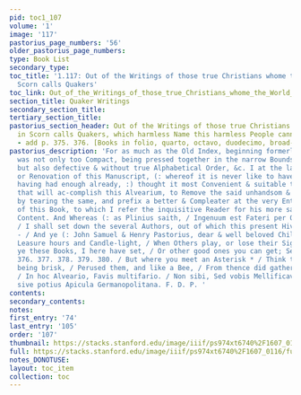 ```yaml
---
pid: toc1_107
volume: '1'
image: '117'
pastorius_page_numbers: '56'
older_pastorius_page_numbers: 
type: Book List
secondary_type: 
toc_title: '1.117: Out of the Writings of those true Christians whome the World in
  Scorn calls Quakers'
toc_link: Out_of_the_Writings_of_those_true_Christians_whome_the_World_in_Scorn_calls_Quakers
section_title: Quaker Writings
secondary_section_title: 
tertiary_section_title: 
pastorius_section_header: Out of the Writings of those true Christians whome the World
  in Scorn calls Quakers, which harmless Name this harmless People cannot but own.
  - add p. 375. 376. [Books in folio, quarto, octavo, duodecimo, broad-side.]
pastorius_description: 'For as much as the Old Index, beginning formerly at this side,
  was not only too Compact, being pressed together in the narrow Bounds of three Pages,
  but also defective & without true Alphabetical Order, &c. I at the latter Renewal
  or Renovation of this Manuscript, (: whereof it is never like to have any more,
  having had enough already, :) thought it most Convenient & suitable to those hands
  that will ac-complish this Alvearium, to Remove the said unhandsom & vitious Table,
  by tearing the same, and prefix a better & Compleater at the very Entrance or Threshold
  of this Book, to which I refer the inquisitive Reader for his more satisfactory
  Content. And Whereas (: as Plinius saith, / Ingenuum est Fateri per Quos profeceris
  / I shall set down the several Authors, out of which this present Hive is collected.
  - / And ye (: John Samuel & Henry Pastorius, dear & well beloved Children! // At
  Leasure hours and Candle-light, / When Others play, or lose their Sight; / Read
  ye these Books, I here have set, / Or other good ones you can get; See pag. 375.
  376. 377. 378. 379. 380. / But where you meet an Asterisk * / Think that your Father,
  being brisk, / Perused them, and like a Bee, / From thence did gather what you see
  / In hoc Alveario, Favis multifario. / Non sibi, Sed vobis Mellificavit, Apis. /
  sive potius Apicula Germanopolitana. F. D. P. '
contents: 
secondary_contents: 
notes: 
first_entry: '74'
last_entry: '105'
order: '107'
thumbnail: https://stacks.stanford.edu/image/iiif/ps974xt6740%2F1607_0116/full/100,/0/default.jpg
full: https://stacks.stanford.edu/image/iiif/ps974xt6740%2F1607_0116/full/full/0/default.jpg
notes_DONOTUSE: 
layout: toc_item
collection: toc
---
```

